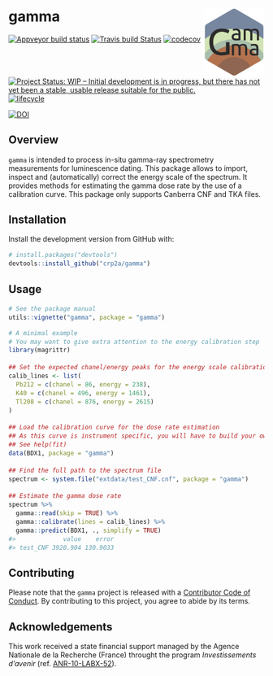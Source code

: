 
<!-- README.md is generated from README.Rmd. Please edit that file -->

# gamma <img width=120px src="man/figures/logo.png" align="right" />

[![Appveyor build
status](https://ci.appveyor.com/api/projects/status/h7jjppg72oiq9pnf/branch/master?svg=true)](https://ci.appveyor.com/project/nfrerebeau/gamma/branch/master)
[![Travis build
Status](https://travis-ci.org/crp2a/gamma.svg?branch=master)](https://travis-ci.org/crp2a/gamma)
[![codecov](https://codecov.io/gh/crp2a/gamma/branch/master/graph/badge.svg)](https://codecov.io/gh/crp2a/gamma)

<!-- CRAN badges
[![CRAN Version](http://www.r-pkg.org/badges/version/gamma)](https://cran.r-project.org/package=gamma)
[![CRAN checks](https://cranchecks.info/badges/worst/gamma)](https://cran.r-project.org/web/checks/check_results_gamma.html)
[![CRAN Downloads](http://cranlogs.r-pkg.org/badges/gamma)](https://cran.r-project.org/package=gamma)
-->

[![Project Status: WIP – Initial development is in progress, but there
has not yet been a stable, usable release suitable for the
public.](https://www.repostatus.org/badges/latest/wip.svg)](https://www.repostatus.org/#wip)
[![lifecycle](https://img.shields.io/badge/lifecycle-experimental-orange.svg)](https://www.tidyverse.org/lifecycle/#experimental)

[![DOI](https://zenodo.org/badge/DOI/10.5281/zenodo.2652393.svg)](https://doi.org/10.5281/zenodo.2652393)

## Overview

`gamma` is intended to process in-situ gamma-ray spectrometry
measurements for luminescence dating. This package allows to import,
inspect and (automatically) correct the energy scale of the spectrum. It
provides methods for estimating the gamma dose rate by the use of a
calibration curve. This package only supports Canberra CNF and TKA
files.

## Installation

Install the development version from GitHub with:

``` r
# install.packages("devtools")
devtools::install_github("crp2a/gamma")
```

## Usage

``` r
# See the package manual
utils::vignette("gamma", package = "gamma")
```

``` r
# A minimal example
# You may want to give extra attention to the energy calibration step
library(magrittr)

## Set the expected chanel/energy peaks for the energy scale calibration
calib_lines <- list(
  Pb212 = c(chanel = 86, energy = 238),
  K40 = c(chanel = 496, energy = 1461),
  Tl208 = c(chanel = 876, energy = 2615)
)

## Load the calibration curve for the dose rate estimation
## As this curve is instrument specific, you will have to build your own
## See help(fit)
data(BDX1, package = "gamma")

## Find the full path to the spectrum file
spectrum <- system.file("extdata/test_CNF.cnf", package = "gamma")

## Estimate the gamma dose rate
spectrum %>%
  gamma::read(skip = TRUE) %>%
  gamma::calibrate(lines = calib_lines) %>%
  gamma::predict(BDX1, ., simplify = TRUE)
#>             value    error
#> test_CNF 3920.904 130.9033
```

## Contributing

Please note that the `gamma` project is released with a [Contributor
Code of Conduct](CODE_OF_CONDUCT.md). By contributing to this project,
you agree to abide by its terms.

## Acknowledgements

This work received a state financial support managed by the Agence
Nationale de la Recherche (France) throught the program *Investissements
d’avenir* (ref. [ANR-10-LABX-52](https://lascarbx.labex.u-bordeaux.fr)).
